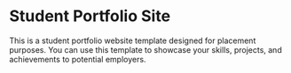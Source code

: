 # Student Portfolio Site
This is a student portfolio website template designed for placement purposes. 
You can use this template to showcase your skills, projects, and achievements to potential employers.
